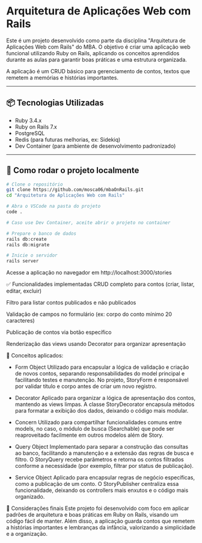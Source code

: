 # Arquitetura de Aplicações Web com Rails

Este é um projeto desenvolvido como parte da disciplina "Arquitetura de Aplicações Web com Rails" do MBA. O objetivo é criar uma aplicação web funcional utilizando Ruby on Rails, aplicando os conceitos aprendidos durante as aulas para garantir boas práticas e uma estrutura organizada.

A aplicação é um CRUD básico para gerenciamento de contos, textos que remetem a memórias e histórias importantes.

---

## 📦 Tecnologias Utilizadas

- Ruby 3.4.x  
- Ruby on Rails 7.x  
- PostgreSQL  
- Redis (para futuras melhorias, ex: Sidekiq)  
- Dev Container (para ambiente de desenvolvimento padronizado)  

---

## 🚀 Como rodar o projeto localmente

```bash
# Clone o repositório
git clone https://github.com/mosca06/mbaOnRails.git
cd "Arquitetura de Aplicações Web com Rails"

# Abra o VSCode na pasta do projeto
code .

# Caso use Dev Container, aceite abrir o projeto no container

# Prepare o banco de dados
rails db:create
rails db:migrate

# Inicie o servidor
rails server

```

Acesse a aplicação no navegador em http://localhost:3000/stories

✅ Funcionalidades implementadas
CRUD completo para contos (criar, listar, editar, excluir)

Filtro para listar contos publicados e não publicados

Validação de campos no formulário (ex: corpo do conto mínimo 20 caracteres)

Publicação de contos via botão específico

Renderização das views usando Decorator para organizar apresentação

🧠 Conceitos aplicados:

- Form Object
Utilizado para encapsular a lógica de validação e criação de novos contos, separando responsabilidades do model principal e facilitando testes e manutenção. No projeto, StoryForm é responsável por validar título e corpo antes de criar um novo registro.

- Decorator
Aplicado para organizar a lógica de apresentação dos contos, mantendo as views limpas. A classe StoryDecorator encapsula métodos para formatar a exibição dos dados, deixando o código mais modular.

- Concern
Utilizado para compartilhar funcionalidades comuns entre models, no caso, o módulo de busca (Searchable) que pode ser reaproveitado facilmente em outros modelos além de Story.

- Query Object
Implementado para separar a construção das consultas ao banco, facilitando a manutenção e a extensão das regras de busca e filtro. O StoryQuery recebe parâmetros e retorna os contos filtrados conforme a necessidade (por exemplo, filtrar por status de publicação).

- Service Object
Aplicado para encapsular regras de negócio específicas, como a publicação de um conto. O StoryPublisher centraliza essa funcionalidade, deixando os controllers mais enxutos e o código mais organizado.

📌 Considerações finais
Este projeto foi desenvolvido com foco em aplicar padrões de arquitetura e boas práticas em Ruby on Rails, visando um código fácil de manter. Além disso, a aplicação guarda contos que remetem a histórias importantes e lembranças da infância, valorizando a simplicidade e a organização.

